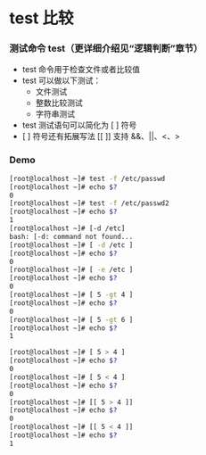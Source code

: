 # test 比较

### 测试命令 test（更详细介绍见“逻辑判断”章节）

* test 命令用于检查文件或者比较值
* test 可以做以下测试：
  * 文件测试
  * 整数比较测试
  * 字符串测试
* test 测试语句可以简化为 \[ ] 符号
* \[ ] 符号还有拓展写法 \[\[ ]] 支持 &&、||、<、>

### Demo

```bash
[root@localhost ~]# test -f /etc/passwd
[root@localhost ~]# echo $?
0
[root@localhost ~]# test -f /etc/passwd2
[root@localhost ~]# echo $?
1
[root@localhost ~]# [-d /etc]
bash: [-d: command not found...
[root@localhost ~]# [ -d /etc ]
[root@localhost ~]# echo $?
0
[root@localhost ~]# [ -e /etc ]
[root@localhost ~]# echo $?
0
[root@localhost ~]# [ 5 -gt 4 ]
[root@localhost ~]# echo $?
0
[root@localhost ~]# [ 5 -gt 6 ]
[root@localhost ~]# echo $?
1
```

```bash
[root@localhost ~]# [ 5 > 4 ]
[root@localhost ~]# echo $?
0
[root@localhost ~]# [ 5 < 4 ]
[root@localhost ~]# echo $?
0
[root@localhost ~]# [[ 5 > 4 ]]
[root@localhost ~]# echo $?
0
[root@localhost ~]# [[ 5 < 4 ]]
[root@localhost ~]# echo $?
1
```
